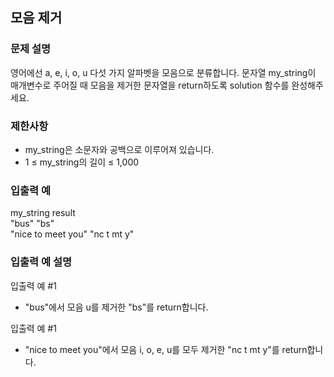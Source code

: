 ## 모음 제거

### 문제 설명
영어에선 a, e, i, o, u 다섯 가지 알파벳을 모음으로 분류합니다. 문자열 my_string이 매개변수로 주어질 때 모음을 제거한 문자열을 return하도록 solution 함수를 완성해주세요.

### 제한사항
+ my_string은 소문자와 공백으로 이루어져 있습니다.
+ 1 ≤ my_string의 길이 ≤ 1,000

### 입출력 예
my_string	result  
"bus"	"bs"  
"nice to meet you"	"nc t mt y"

### 입출력 예 설명
입출력 예 #1
+ "bus"에서 모음 u를 제거한 "bs"를 return합니다.

입출력 예 #1
+ "nice to meet you"에서 모음 i, o, e, u를 모두 제거한 "nc t mt y"를 return합니다.
